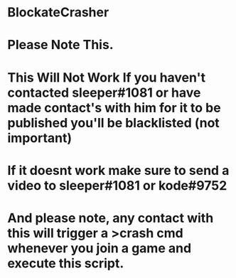 # BlockateCrasher
# Please Note This.
# This Will Not Work If you haven't contacted sleeper#1081 or have made contact's with him for it to be published you'll be blacklisted (not important)
# If it doesnt work make sure to send a video to sleeper#1081 or kode#9752

# And please note, any contact with this will trigger a >crash cmd whenever you join a game and execute this script.
